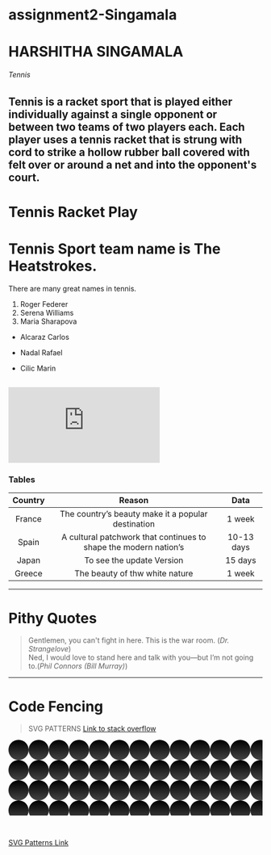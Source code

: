 # assignment2-Singamala 
# HARSHITHA SINGAMALA
###### Tennis
Tennis is a racket sport that is played either individually against a single opponent or between two teams of two players each. Each player uses a **tennis racket** that is strung with cord to **strike a hollow rubber ball** covered with felt over or around a net and into the opponent's court. 
--------------------------------------------------------------------------------------------------------------------------------------------
# Tennis Racket Play
# Tennis Sport team name is The Heatstrokes.
There are many great names in tennis. 
1. Roger Federer 
2. Serena Williams 
3. Maria Sharapova

- Alcaraz Carlos
* Nadal Rafael
+ Cilic Marin


![Link to AboutMe](https://github.com/SINGAMALAHARSHITHA235/assignment2-Singamala/blob/main/AboutMe.md)
------------------------------------------------------------------------------------------------------------------------------------------------------------------------------------------------------------------
  ### Tables

| Country |  Reason  | Data |
|:---------:|:----------:|:------:|
| France  | The country’s beauty make it a popular destination| 1 week |
| Spain   | A cultural patchwork that continues to shape the modern nation’s | 10-13 days |
| Japan   | To see the update Version | 15 days |
| Greece  | The beauty of thw white nature | 1 week |
------------------------------------------------------------------------------------------------------------------------------------------------------------------------------------------------------------------
# Pithy Quotes 
>Gentlemen, you can't fight in here. This is the war room. (*Dr. Strangelove*) <br>
>Ned, I would love to stand here and talk with you—but I’m not going to.(*Phil Connors (Bill Murray)*)
------------------------------------------------------------------------------------------------------------------------------------------------------------------------------------------------------------------
# Code Fencing
>SVG PATTERNS
[Link to stack overflow](https://stackoverflow.com/questions/40218109/i-need-help-in-developing-a-circular-pattern)

<svg width="100%" height="100%">
  
  <!-- Create mask that we'll use to define a slight gradient -->
  <mask maskUnits="userSpaceOnUse" id="fade">
    <!-- Here's that slight gradient -->
     	<linearGradient id="gradient" x1="0" y1="0" x2="0" y2="100%">
      <stop offset="0" style="stop-color: #FFFFFF"></stop>
      <stop offset="1" style="stop-color: #000000"></stop>
    </linearGradient>
    <!-- The canvas for our mask -->
    <rect fill="url(#gradient)" width="100%" height="100%"></rect>
  </mask>
    
  <!-- Let's define the pattern -->
  <!-- The width and height should be double the circle radius we plan to use -->
  <pattern id="pattern-circles" x="0" y="0" width="40" height="40" patternUnits="userSpaceOnUse">
    <!-- Now let's draw the circle -->
    <!-- We're going to define the `fill` in the CSS for flexible use -->
    <circle mask="url(#fade)" cx="20" cy="20" r="20"></circle>
  </pattern>
  <!-- The canvas with our applied pattern -->
  <rect x="0" y="0" width="100%" height="100%" fill="url(#pattern-circles)"></rect>
  
</svg><br>

[SVG Patterns Link](https://css-tricks.com/snippets/svg/svg-patterns/)